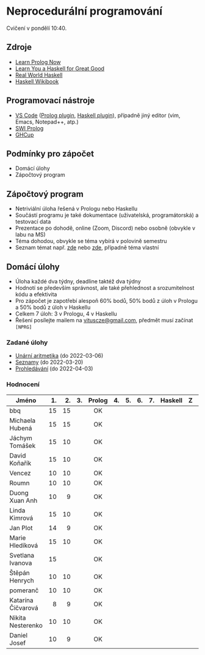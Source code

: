 Neprocedurální programování
===========================

Cvičení v pondělí 10:40.

Zdroje
------

- [Learn Prolog Now](http://www.learnprolognow.org/)
- [Learn You a Haskell for Great Good](http://learnyouahaskell.com/)
- [Real World Haskell](http://book.realworldhaskell.org/)
- [Haskell Wikibook](https://en.wikibooks.org/wiki/Haskell)

Programovací nástroje
---------------------

- [VS Code](https://code.visualstudio.com/) ([Prolog plugin](https://marketplace.visualstudio.com/items?itemName=arthurwang.vsc-prolog), [Haskell plugin](https://marketplace.visualstudio.com/items?itemName=haskell.haskell)), případně jiný editor (vim, Emacs, Notepad++, atp.)
- [SWI Prolog](http://www.swi-prolog.org/)
- [GHCup](https://www.haskell.org/ghcup/)

Podmínky pro zápočet
--------------------

- Domácí úlohy
- Zápočtový program

Zápočtový program
-----------------

- Netriviální úloha řešená v Prologu nebo Haskellu
- Součástí programu je také dokumentace (uživatelská, programátorská) a testovací data
- Prezentace po dohodě, online (Zoom, Discord) nebo osobně (obvykle v labu na MS)
- Téma dohodou, obvykle se téma vybírá v polovině semestru
- Seznam témat např. [zde](http://kti.mff.cuni.cz/~hric/vyuka/pl_prikl_win.pdf) nebo [zde](http://ksvi.mff.cuni.cz/~dvorak/vyuka/14/NPRG005x01/programy.html), případně téma vlastní

Domácí úlohy
------------

- Úloha každé dva týdny, deadline taktéž dva týdny
- Hodnotí se především správnost, ale také přehlednost a srozumitelnost kódu a efektivita
- Pro zápočet je zapotřebí alespoň 60% bodů, 50% bodů z úloh v Prologu a 50% bodů z úloh v Haskellu
- Celkem 7 úloh: 3 v Prologu, 4 v Haskellu
- Řešení posílejte mailem na vituscze@gmail.com, předmět musí začínat `[NPRG]`

### Zadané úlohy

- [Unární aritmetika](https://github.com/vituscze/neproc/blob/master/Homework/hw1.pl) (do 2022-03-06)
- [Seznamy](https://github.com/vituscze/neproc/blob/master/Homework/hw2.pl) (do 2022-03-20)
- [Prohledávání](https://github.com/vituscze/neproc/blob/master/Homework/hw3.pl) (do 2022-04-03)

### Hodnocení

| Jméno               | 1. | 2. | 3. | Prolog | 4. | 5. | 6. | 7. | Haskell |  Z | ZP |
| ------------------- | --:| --:| --:|:------:| --:| --:| --:| --:|:-------:|:--:|:--:|
| bbq                 | 15 | 15 |    |     OK |    |    |    |    |         |    |    |
| Michaela Hubená     | 15 | 15 |    |     OK |    |    |    |    |         |    |    |
| Jáchym Tomášek      | 15 | 10 |    |     OK |    |    |    |    |         |    |    |
| David Koňařík       | 15 | 10 |    |     OK |    |    |    |    |         |    |    |
| Vencez              | 10 | 10 |    |     OK |    |    |    |    |         |    |    |
| Roumn               | 10 | 10 |    |     OK |    |    |    |    |         |    |    |
| Duong Xuan Anh      | 10 |  9 |    |     OK |    |    |    |    |         |    |    |
| Linda Kimrová       | 15 | 10 |    |     OK |    |    |    |    |         |    |    |
| Jan Plot            | 14 |  9 |    |     OK |    |    |    |    |         |    |    |
| Marie Hledíková     | 15 | 10 |    |     OK |    |    |    |    |         |    |    |
| Svetlana Ivanova    | 15 |    |    |     OK |    |    |    |    |         |    |    |
| Štěpán Henrych      | 10 | 10 |    |     OK |    |    |    |    |         |    |    |
| pomeranč            | 10 | 10 |    |     OK |    |    |    |    |         |    |    |
| Katarína Čičvarová  |  8 |  9 |    |     OK |    |    |    |    |         |    |    |
| Nikita Nesterenko   | 10 | 10 |    |     OK |    |    |    |    |         |    |    |
| Daniel Josef        | 10 |  9 |    |     OK |    |    |    |    |         |    |    |
